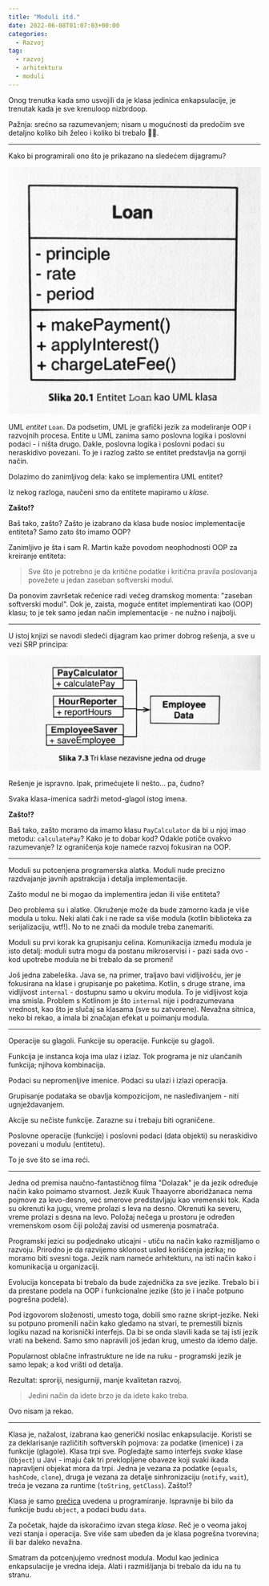 ```yaml
---
title: "Moduli itd."
date: 2022-06-08T01:07:03+00:00
categories:
  - Razvoj
tag:
  - razvoj
  - arhitektura
  - moduli
---
```


Onog trenutka kada smo usvojili da je klasa jedinica enkapsulacije, je trenutak kada je sve krenuloop nizbrdoop.

<!--more-->

Pažnja: srećno sa razumevanjem; nisam u mogućnosti da predočim sve detaljno koliko bih želeo i koliko bi trebalo 🤷‍♂️.

---- 

Kako bi programirali ono što je prikazano na sledećem dijagramu?

![](loan.jpg)

UML _entitet_ `Loan`. Da podsetim, UML je grafički jezik za modeliranje OOP i razvojnih procesa. Entite u UML zanima samo poslovna logika i poslovni podaci - i ništa drugo. Dakle, poslovna logika i poslovni podaci su neraskidivo povezani. To je i razlog zašto se entitet predstavlja na gornji način.

Dolazimo do zanimljivog dela: kako se implementira UML entitet?

Iz nekog razloga, naučeni smo da entitete mapiramo u _klase_.

**Zašto!?**

Baš tako, zašto? Zašto je izabrano da klasa bude nosioc implementacije entiteta? Samo zato što imamo OOP?

Zanimljivo je šta i sam R. Martin kaže povodom neophodnosti OOP za kreiranje entiteta:

> Sve što je potrebno je da kritične podatke i kritična pravila poslovanja povežete u jedan zaseban softverski modul.

Da ponovim završetak rečenice radi većeg dramskog momenta: "zaseban softverski modul". Dok je, zaista, moguće entitet implementirati kao (OOP) klasu; to je tek samo jedan način implementacije - ne nužno i najbolji.

---- 

U istoj knjizi se navodi sledeći dijagram kao primer dobrog rešenja, a sve u vezi SRP principa:

![](employee.jpg)

Rešenje je ispravno. Ipak, primećujete li nešto... pa, čudno?

Svaka klasa-imenica sadrži metod-glagol istog imena.

**Zašto!?**

Baš tako, zašto moramo da imamo klasu `PayCalculator` da bi u njoj imao metodu: `calculatePay`? Kako je to dobar kod? Odakle potiče ovakvo razumevanje? Iz ograničenja koje nameće razvoj fokusiran na OOP.

---- 

Moduli su potcenjena programerska alatka. Moduli nude precizno razdvajanje javnih apstrakcija i detalja implementacije.

Zašto modul ne bi mogao da implementira jedan ili više entiteta?

Deo problema su i alatke. Okruženje može da bude zamorno kada je više modula u toku. Neki alati čak i ne rade sa više modula (kotlin biblioteka za serijalizaciju, wtf!). No to ne znači da module treba zanemariti.

Moduli su prvi korak ka grupisanju celina. Komunikacija između modula je isto detalj: moduli sutra mogu da postanu mikroservisi i - pazi sada ovo - kod upotrebe modula ne bi trebalo da se promeni!

Još jedna zabeleška. Java se, na primer, traljavo bavi vidljivošću, jer je fokusirana na klase i grupisanje po paketima. Kotlin, s druge strane, ima vidljivost `internal` - dostupnu samo u okviru modula. To je vidljivost koja ima smisla. Problem s Kotlinom je što `internal` nije i podrazumevana vrednost, kao što je slučaj sa klasama (sve su zatvorene). Nevažna sitnica, neko bi rekao, a imala bi značajan efekat u poimanju modula.

---- 

Operacije su glagoli. Funkcije su operacije. Funkcije su glagoli.

Funkcija je instanca koja ima ulaz i izlaz. Tok programa je niz ulančanih funkcija; njihova kombinacija.

Podaci su nepromenljive imenice. Podaci su ulazi i izlazi operacija.

Grupisanje podataka se obavlja kompozicijom, ne nasleđivanjem - niti ugnježdavanjem.

Akcije su nečiste funkcije. Zarazne su i trebaju biti ograničene.

Poslovne operacije (funkcije) i poslovni podaci (data objekti) su neraskidivo povezani u modulu (entitetu).

To je sve što se ima reći.

---- 

Jedna od premisa naučno-fantastičnog filma "Dolazak" je da jezik određuje način kako poimamo stvarnost. Jezik Kuuk Thaayorre aboridžanaca nema pojmove za levo-desno, već smerove predstavljaju kao vremenski tok. Kada su okrenuti ka jugu, vreme prolazi s leva na desno. Okrenuti ka severu, vreme prolazi s desna na levo. Položaj nečega u prostoru je određen vremenskom osom čiji položaj zavisi od usmerenja posmatrača.

Programski jezici su podjednako uticajni - utiču na način kako razmišljamo o razvoju. Prirodno je da razvijemo sklonost usled korišćenja jezika; no moramo biti svesni toga. Jezik nam nameće arhitekturu, na isti način kako i komunikacija u organizaciji.

Evolucija koncepata bi trebalo da bude zajednička za sve jezike. Trebalo bi i da prestane podela na OOP i funkcionalne jezike (što je i inače potpuno pogrešna podela).

Pod izgovorom složenosti, umesto toga, dobili smo razne skript-jezike. Neki su potpuno promenili način kako gledamo na stvari, te premestili biznis logiku nazad na korisnički interfejs. Da bi se onda slavili kada se taj isti jezik vrati na bekend. Samo smo napravili još jedan krug, umesto da idemo dalje.

Popularnost oblačne infrastrukture ne ide na ruku - programski jezik je samo lepak; a kod vrišti od detalja.

Rezultat: sproriji, nesigurniji, manje kvalitetan razvoj.

> Jedini način da idete brzo je da idete kako treba.

Ovo nisam ja rekao.

---- 

Klasa je, nažalost, izabrana kao generički nosilac enkapsulacije. Koristi se za deklarisanje različitih softverskih pojmova: za podatke (imenice) i za funkcije (glagole). Klasa trpi sve. Pogledajte samo interfejs _svake_ klase (`Object`) u Javi - imaju čak tri preklopljene obaveze koji svaki ikada napravljeni objekat mora da trpi. Jedna je vezana za podatke (`equals`, `hashCode`, `clone`), druga je vezana za detalje sinhronizaciju (`notify`, `wait`), treća je vezana za runtime (`toString`, `getClass`). Zašto!?

Klasa je samo [prečica](https://oblac.rs/alan-key-vs-alan-ford/) uvedena u programiranje. Ispravnije bi bilo da funkcije budu `object`, a podaci budu `data`.

Za početak, hajde da iskoračimo izvan stega _klase_. Reč je o veoma jakoj vezi stanja i operacija. Sve više sam ubeđen da je klasa pogrešna tvorevina; ili bar daleko nevažna.

Smatram da potcenjujemo vrednost modula. Modul kao jedinica enkapsulacije je vredna ideja. Alati i razmišljanja bi trebalo da idu na tu stranu.
